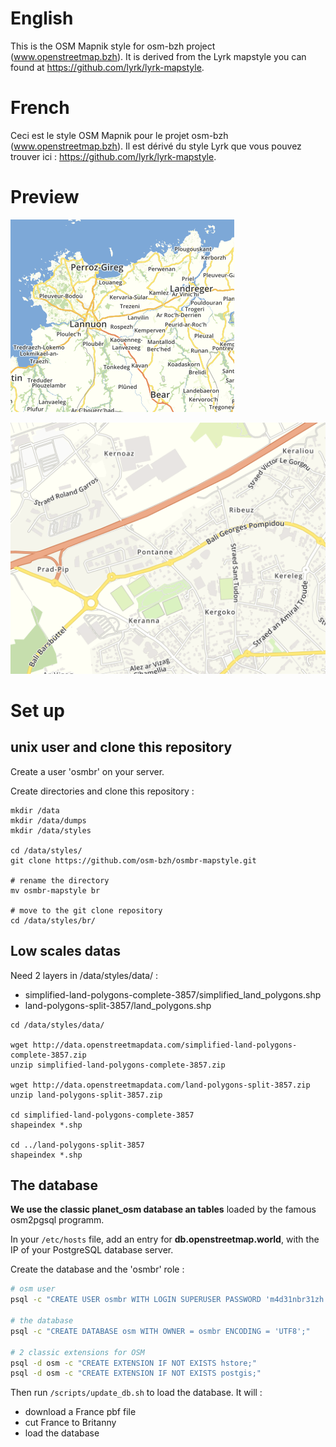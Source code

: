 # English

This is the OSM Mapnik style for osm-bzh project (www.openstreetmap.bzh).
It is derived from the Lyrk mapstyle you can found at https://github.com/lyrk/lyrk-mapstyle.

# French

Ceci est le style OSM Mapnik pour le projet osm-bzh (www.openstreetmap.bzh).
Il est dérivé du style Lyrk que vous pouvez trouver ici : https://github.com/lyrk/lyrk-mapstyle.

# Preview

![preview1](/preview1.png "preview1")

![preview2](/preview2.png "preview2")

# Set up

## unix user and clone this repository

Create a user 'osmbr' on your server.

Create directories and clone this repository :

```
mkdir /data
mkdir /data/dumps
mkdir /data/styles

cd /data/styles/
git clone https://github.com/osm-bzh/osmbr-mapstyle.git

# rename the directory
mv osmbr-mapstyle br

# move to the git clone repository
cd /data/styles/br/
```

## Low scales datas

Need 2 layers in /data/styles/data/ :

* simplified-land-polygons-complete-3857/simplified_land_polygons.shp
* land-polygons-split-3857/land_polygons.shp

```
cd /data/styles/data/

wget http://data.openstreetmapdata.com/simplified-land-polygons-complete-3857.zip
unzip simplified-land-polygons-complete-3857.zip

wget http://data.openstreetmapdata.com/land-polygons-split-3857.zip
unzip land-polygons-split-3857.zip

cd simplified-land-polygons-complete-3857
shapeindex *.shp

cd ../land-polygons-split-3857
shapeindex *.shp
```


## The database

**We use the classic planet_osm database an tables** loaded by the famous osm2pgsql programm.

In your ```/etc/hosts``` file, add an entry for **db.openstreetmap.world**, with the IP of your PostgreSQL database server.


Create the database and the 'osmbr' role : 

```bash
# osm user
psql -c "CREATE USER osmbr WITH LOGIN SUPERUSER PASSWORD 'm4d31nbr31zh';"

# the database
psql -c "CREATE DATABASE osm WITH OWNER = osmbr ENCODING = 'UTF8';"

# 2 classic extensions for OSM
psql -d osm -c "CREATE EXTENSION IF NOT EXISTS hstore;"
psql -d osm -c "CREATE EXTENSION IF NOT EXISTS postgis;"
```

Then run ```/scripts/update_db.sh``` to load the database.
It will :

* download a France pbf file
* cut France to Britanny
* load the database




